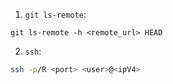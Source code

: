 1. `git ls-remote`:

```git
git ls-remote -h <remote_url> HEAD
```

2. `ssh`: 

```bash
ssh -p/R <port> <user>@<ipV4>
```
